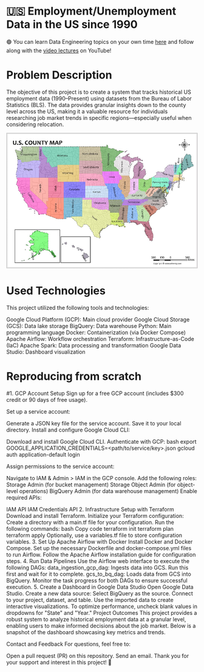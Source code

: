 # 🇺🇸  Employment/Unemployment Data in the US since 1990


🟢 You can learn Data Engineering topics on your own time [here](https://github.com/DataTalksClub/data-engineering-zoomcamp) and follow along with the [video lectures](https://www.youtube.com/playlist?list=PL3MmuxUbc_hJed7dXYoJw8DoCuVHhGEQb) on YouTube!

# Problem Description
The objective of this project is to create a system that tracks historical US employment data (1990–Present) using datasets from the Bureau of Labor Statistics (BLS). The data provides granular insights down to the county level across the US, making it a valuable resource for individuals researching job market trends in specific regions—especially useful when considering relocation.

![alt text](./img/usa-county-map1000x760.jpeg)

# Used Technologies
This project utilized the following tools and technologies:

Google Cloud Platform (GCP): Main cloud provider
Google Cloud Storage (GCS): Data lake storage
BigQuery: Data warehouse
Python: Main programming language
Docker: Containerization (via Docker Compose)
Apache Airflow: Workflow orchestration
Terraform: Infrastructure-as-Code (IaC)
Apache Spark: Data processing and transformation
Google Data Studio: Dashboard visualization

# Reproducing from scratch
#1. GCP Account Setup
Sign up for a free GCP account (includes $300 credit or 90 days of free usage).

Set up a service account:

Generate a JSON key file for the service account.
Save it to your local directory.
Install and configure Google Cloud CLI:

Download and install Google Cloud CLI.
Authenticate with GCP:
bash
export GOOGLE_APPLICATION_CREDENTIALS=<path/to/service/key>.json
gcloud auth application-default login



Assign permissions to the service account:

Navigate to IAM & Admin > IAM in the GCP console.
Add the following roles:
Storage Admin (for bucket management)
Storage Object Admin (for object-level operations)
BigQuery Admin (for data warehouse management)
Enable required APIs:

IAM API
IAM Credentials API
2. Infrastructure Setup with Terraform
Download and install Terraform.
Initialize your Terraform configuration:
Create a directory with a main.tf file for your configuration.
Run the following commands:
bash
Copy code
terraform init
terraform plan
terraform apply
Optionally, use a variables.tf file to store configuration variables.
3. Set Up Apache Airflow with Docker
Install Docker and Docker Compose.
Set up the necessary Dockerfile and docker-compose.yml files to run Airflow.
Follow the Apache Airflow installation guide for configuration steps.
4. Run Data Pipelines
Use the Airflow web interface to execute the following DAGs:
data_ingestion_gcp_dag: Ingests data into GCS. Run this first and wait for it to complete.
gcs_to_bq_dag: Loads data from GCS into BigQuery.
Monitor the task progress for both DAGs to ensure successful execution.
5. Create a Dashboard in Google Data Studio
Open Google Data Studio.
Create a new data source:
Select BigQuery as the source.
Connect to your project, dataset, and table.
Use the imported data to create interactive visualizations.
To optimize performance, uncheck blank values in dropdowns for "State" and "Year."
Project Outcomes
This project provides a robust system to analyze historical employment data at a granular level, enabling users to make informed decisions about the job market. Below is a snapshot of the dashboard showcasing key metrics and trends.



Contact and Feedback
For questions, feel free to:

Open a pull request (PR) on this repository.
Send an email.
Thank you for your support and interest in this project! 🚀
